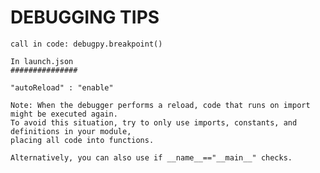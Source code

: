 # DEBUGGING TIPS

    call in code: debugpy.breakpoint()

    In launch.json
    ###############

    "autoReload" : "enable"
    
    Note: When the debugger performs a reload, code that runs on import might be executed again. 
    To avoid this situation, try to only use imports, constants, and definitions in your module, 
    placing all code into functions. 

    Alternatively, you can also use if __name__=="__main__" checks.
